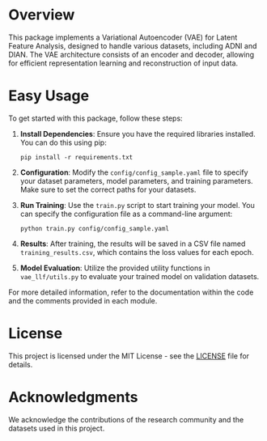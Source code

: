 # Overview
This package implements a Variational Autoencoder (VAE) for Latent Feature Analysis, designed to handle various datasets, including ADNI and DIAN. The VAE architecture consists of an encoder and decoder, allowing for efficient representation learning and reconstruction of input data.

# Easy Usage
To get started with this package, follow these steps:

1. **Install Dependencies**: Ensure you have the required libraries installed. You can do this using pip:
   ```
   pip install -r requirements.txt
   ```

2. **Configuration**: Modify the `config/config_sample.yaml` file to specify your dataset parameters, model parameters, and training parameters. Make sure to set the correct paths for your datasets.

3. **Run Training**: Use the `train.py` script to start training your model. You can specify the configuration file as a command-line argument:
   ```
   python train.py config/config_sample.yaml
   ```

4. **Results**: After training, the results will be saved in a CSV file named `training_results.csv`, which contains the loss values for each epoch.

5. **Model Evaluation**: Utilize the provided utility functions in `vae_llf/utils.py` to evaluate your trained model on validation datasets.

For more detailed information, refer to the documentation within the code and the comments provided in each module.

# License
This project is licensed under the MIT License - see the [LICENSE](LICENSE) file for details.

# Acknowledgments
We acknowledge the contributions of the research community and the datasets used in this project.
